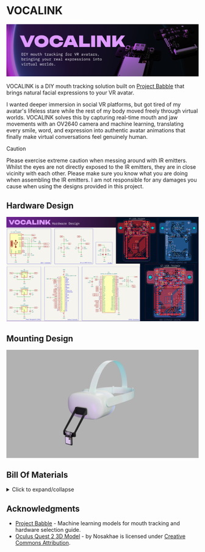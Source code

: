 # VOCALINK
![](https://github.com/Jayx2u/vocalink/blob/main/assets/vocalink-banner.png?raw=true)

VOCALINK is a DIY mouth tracking solution built on [Project Babble](https://github.com/Project-Babble/ProjectBabble) that brings natural facial expressions to your VR avatar. 

I wanted deeper immersion in social VR platforms, but got tired of my avatar's lifeless stare while the rest of my body moved freely through virtual worlds. VOCALINK solves this by capturing real-time mouth and jaw movements with an OV2640 camera and machine learning, translating every smile, word, and expression into authentic avatar animations that finally make virtual conversations feel genuinely human.

> [!CAUTION]
> Please exercise extreme caution when messing around with IR emitters. Whilst the eyes are not directly exposed to the IR emitters, they are in close vicinity with each other. Please make sure you know what you are doing when assembling the IR emitters. I am not responsible for any damages you cause when using the designs provided in this project. 

## Hardware Design
![](https://github.com/Jayx2u/vocalink/blob/main/assets/vocalink-hardware-design.png?raw=true)

## Mounting Design
![](https://github.com/Jayx2u/vocalink/blob/main/assets/vocalink-mounting-design.png?raw=true)

## Bill Of Materials
<details>
<summary>Click to expand/collapse</summary>

| Part #                      | LCSC #   | Order Quantity | Unit Price (USD) | Ext. Price(USD) | Link                                                                                                                             |
|-----------------------------|----------|----------------|------------------|-----------------|----------------------------------------------------------------------------------------------------------------------------------|
| UMK107AB7105KA-T            | C105174  | 50             | 0.0181           | 0.91            | https://lcsc.com/product-detail/multilayer-ceramic-capacitors-mlcc-smd-smt_taiyo-yuden-umk107ab7105ka-t_C105174.html             |
| CL31B106KBHNNNE             | C89632   | 10             | 0.0629           | 0.63            | https://lcsc.com/product-detail/multilayer-ceramic-capacitors-mlcc-smd-smt_samsung-electro-mechanics-cl31b106kbhnnne_C89632.html |
| XL-3216HIRC-850             | C965891  | 20             | 0.0283           | 0.57            | https://lcsc.com/product-detail/infrared-led-emitters_xinglight-xl-3216hirc-850_C965891.html                                     |
| AFC01-S24FCC-00             | C262276  | 5              | 0.1124           | 0.56            | https://lcsc.com/product-detail/ffc-fpc-flat-flexible-connector-assemblies_jushuo-afc01-s24fcc-00_C262276.html                   |
| ESP32-S3-WROOM-1U-N8R8      | C2980300 | 1              | 5.5182           | 5.52            | https://lcsc.com/product-detail/wifi-modules_espressif-esp32-s3-wroom-1u-n8r8_C2980300.html                                      |
| GT-USB-7010ASV              | C2988369 | 5              | 0.0805           | 0.40            | https://lcsc.com/product-detail/usb-connectors_g-switch-gt-usb-7010asv_C2988369.html                                             |
| 0603WAF1501T5E              | C22843   | 100            | 0.0011           | 0.11            | https://lcsc.com/product-detail/chip-resistor-surface-mount_uni-royal-0603waf1501t5e_C22843.html                                 |
| RC0603FR-0722RL             | C107701  | 100            | 0.0012           | 0.12            | https://lcsc.com/product-detail/chip-resistor-surface-mount_yageo-rc0603fr-0722rl_C107701.html                                   |
| FRC0603F5101TS              | C2907044 | 100            | 0.0010           | 0.10            | https://lcsc.com/product-detail/chip-resistor-surface-mount_fojan-frc0603f5101ts_C2907044.html                                   |
| RC0603FR-0710KL             | C98220   | 100            | 0.0011           | 0.11            | https://lcsc.com/product-detail/chip-resistor-surface-mount_yageo-rc0603fr-0710kl_C98220.html                                    |
| RC0603FR-074K7L             | C99782   | 100            | 0.0011           | 0.11            | https://lcsc.com/product-detail/chip-resistor-surface-mount_yageo-rc0603fr-074k7l_C99782.html                                    |
| RC0603FR-07620RL            | C137695  | 100            | 0.0012           | 0.12            | https://lcsc.com/product-detail/chip-resistor-surface-mount_yageo-rc0603fr-07620rl_C137695.html                                  |
| TS-1088-AR02016             | C720477  | 10             | 0.0412           | 0.41            | https://lcsc.com/product-detail/tactile-switches_xunpu-ts-1088-ar02016_C720477.html                                              |
| AP2112K-3.3TRG1             | C51118   | 5              | 0.1091           | 0.55            | https://lcsc.com/product-detail/voltage-regulators-linear-low-drop-out-ldo-regulators_diodes-ap2112k-3-3trg1_C51118.html         |
| TLV70228DBVR                | C183080  | 5              | 0.1024           | 0.51            | https://lcsc.com/product-detail/voltage-regulators-linear-low-drop-out-ldo-regulators_ti-tlv70228dbvr_C183080.html               |
| TLV70212DBVR                | C81462   | 5              | 0.1154           | 0.58            | https://lcsc.com/product-detail/voltage-regulators-linear-low-drop-out-ldo-regulators_ti-tlv70212dbvr_C81462.html                |
|                             |          |                |                  |                 |                                                                                                                                  |
| Economic PCBA - Front Layer | A$50.54  | ~US$33         |                  |                 |                                                                                                                                  |
|                             |          |                |                  |                 |                                                                                                                                  |
| Total                       | US$44.31 |                |                  |                 |                                                                                                                                  |

</details>

## Acknowledgments
- [Project Babble](https://github.com/Project-Babble/ProjectBabble) - Machine learning models for mouth tracking and hardware selection guide.
- [Oculus Quest 2 3D Model](https://skfb.ly/otI9p) - by Nosakhae is licensed under [Creative Commons Attribution](http://creativecommons.org/licenses/by/4.0/).
